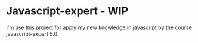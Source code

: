 # Javascript-expert - WIP


I'm use this project for apply my new knowledge in javascript by the course javascript-expert 5.0.


